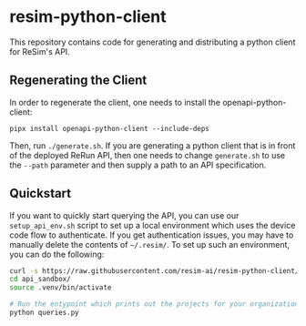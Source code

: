 # resim-python-client

This repository contains code for generating and distributing a python
client for ReSim's API.

## Regenerating the Client

In order to regenerate the client, one needs to install the openapi-python-client:

```
pipx install openapi-python-client --include-deps
```

Then, run `./generate.sh`. If you are generating a python client that is in front of the deployed ReRun API,
then one needs to change `generate.sh` to use the `--path` parameter and then supply a path to an API 
specification.

## Quickstart

If you want to quickly start querying the API, you can use our
`setup_api_env.sh` script to set up a local environment which uses the device
code flow to authenticate. If you get authentication issues, you may have to
manually delete the contents of `~/.resim/`. To set up such an environment, you
can do the following:

```bash
curl -s https://raw.githubusercontent.com/resim-ai/resim-python-client/main/scripts/setup_api_env.sh | bash
cd api_sandbox/
source .venv/bin/activate

# Run the entypoint which prints out the projects for your organization
python queries.py
```
